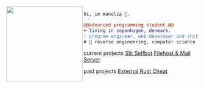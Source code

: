 <img align="left" height="200" src="https://media.giphy.com/media/ao9DUiTKH60XS/giphy.gif"/>

```diff
hi, im manolia 🔮.

@@advanced programming student.@@
+ living in copenhagen, denmark.
! program engineer, web developer and shitposter
# 📖 reverse engineering, computer science
```
current projects
[Slit Selfbot](https://github.com/manolia/Slit-Selfbot)
[Filehost & Mail Server](https://suicide.ooo)

past projects
[External Rust Cheat](https://deprived.life)
